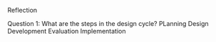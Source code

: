 Reflection

Question 1: What are the steps in the design cycle?
PLanning
Design
Development
Evaluation
Implementation

